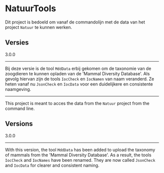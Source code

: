 NatuurTools
===========

Dit project is bedoeld om vanaf de commandolijn met de data van het project `Natuur` te kunnen werken.

Versies
-------

3.0.0
_____

Bij deze versie is de tool `MddData` erbij gekomen om de taxonomie van de zoogdieren te kunnen opladen van de 'Mammal Diversity Database'. Als gevolg hiervan zijn de tools `IocCheck` en `IocNamen` van naam veranderd. Ze heten vanaf nu `JsonCheck` en `IocData` voor een duidelijkere en consistente naamgeving.

<hr />

This project is meant to acces the data from the `Natuur` project from the command line.

Versions
-------

3.0.0
_____

With this version, the tool `MddData` has been added to upload the taxonomy of mammals from the 'Mammal Diversity Database'. As a result, the tools `IocCheck` and `IocNames` have been renamed. They are now called `JsonCheck` and `IocData` for clearer and consistent naming.

